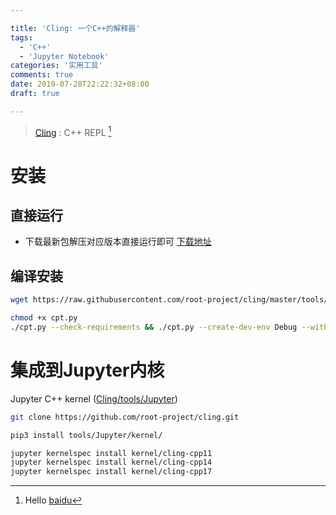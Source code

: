 ```yaml
---

title: 'Cling: 一个C++的解释器'
tags:
  - 'C++'
  - 'Jupyter Notebook'
categories: '实用工具'
comments: true
date: 2019-07-28T22:22:32+08:00
draft: true

---
```


> [Cling](https://github.com/root-project/cling.git) : C++ REPL [^1]

<!-- more -->

# 安装
## 直接运行
- 下载最新包解压对应版本直接运行即可 [下载地址](https://root.cern.ch/download/cling/)

## 编译安装
```bash
wget https://raw.githubusercontent.com/root-project/cling/master/tools/packaging/cpt.py

chmod +x cpt.py
./cpt.py --check-requirements && ./cpt.py --create-dev-env Debug --with-workdir=./cling-build/
```

# 集成到Jupyter内核

Jupyter C++ kernel ([Cling/tools/Jupyter](https://github.com/root-project/cling/tree/master/tools/Jupyter))
```bash
git clone https://github.com/root-project/cling.git

pip3 install tools/Jupyter/kernel/

jupyter kernelspec install kernel/cling-cpp11
jupyter kernelspec install kernel/cling-cpp14
jupyter kernelspec install kernel/cling-cpp17
```

[^1]: Hello [baidu](www.baidu.com)
